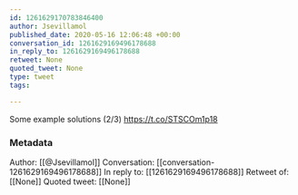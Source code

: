 ```yaml
---
id: 1261629170783846400
author: Jsevillamol
published_date: 2020-05-16 12:06:48 +00:00
conversation_id: 1261629169496178688
in_reply_to: 1261629169496178688
retweet: None
quoted_tweet: None
type: tweet
tags:

---
```


Some example solutions (2/3) https://t.co/STSCOm1p18

### Metadata

Author: [[@Jsevillamol]]
Conversation: [[conversation-1261629169496178688]]
In reply to: [[1261629169496178688]]
Retweet of: [[None]]
Quoted tweet: [[None]]
